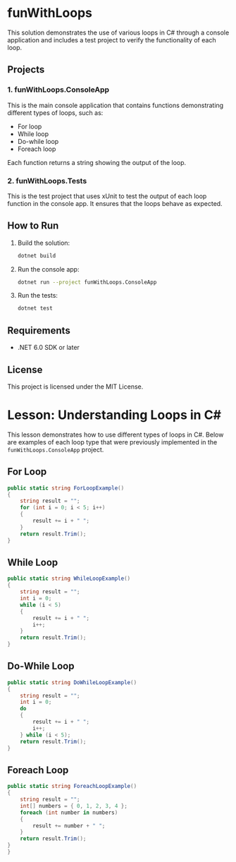 # funWithLoops

This solution demonstrates the use of various loops in C# through a console application and includes a test project to verify the functionality of each loop.

## Projects

### 1. funWithLoops.ConsoleApp
This is the main console application that contains functions demonstrating different types of loops, such as:
- For loop
- While loop
- Do-while loop
- Foreach loop

Each function returns a string showing the output of the loop.

### 2. funWithLoops.Tests
This is the test project that uses xUnit to test the output of each loop function in the console app. It ensures that the loops behave as expected.

## How to Run

1. Build the solution:
   ```bash
   dotnet build
   ```

2. Run the console app:
   ```bash
   dotnet run --project funWithLoops.ConsoleApp
   ```

3. Run the tests:
   ```bash
   dotnet test
   ```

## Requirements
- .NET 6.0 SDK or later

## License
This project is licensed under the MIT License.

# Lesson: Understanding Loops in C#

This lesson demonstrates how to use different types of loops in C#. Below are examples of each loop type that were previously implemented in the `funWithLoops.ConsoleApp` project.

## For Loop
```csharp
public static string ForLoopExample()
{
    string result = "";
    for (int i = 0; i < 5; i++)
    {
        result += i + " ";
    }
    return result.Trim();
}
```

## While Loop
```csharp
public static string WhileLoopExample()
{
    string result = "";
    int i = 0;
    while (i < 5)
    {
        result += i + " ";
        i++;
    }
    return result.Trim();
}
```

## Do-While Loop
```csharp
public static string DoWhileLoopExample()
{
    string result = "";
    int i = 0;
    do
    {
        result += i + " ";
        i++;
    } while (i < 5);
    return result.Trim();
}
```

## Foreach Loop
```csharp
public static string ForeachLoopExample()
{
    string result = "";
    int[] numbers = { 0, 1, 2, 3, 4 };
    foreach (int number in numbers)
    {
        result += number + " ";
    }
    return result.Trim();
}
}
```